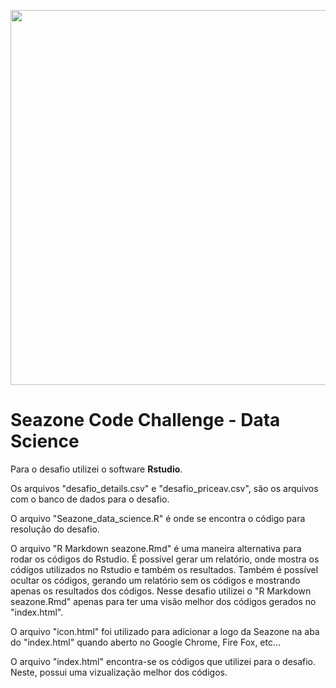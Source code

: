 <p>
  <img width="600" src="https://reservas.seazone.com.br/media/6012ec60ddcb55ac3b4a5a34/md">
</p>

# Seazone Code Challenge - Data Science

Para o desafio utilizei o software **Rstudio**.

Os arquivos "desafio_details.csv" e "desafio_priceav.csv", são os arquivos com o banco de dados para o desafio.

O arquivo "Seazone_data_science.R" é onde se encontra o código para resolução do desafio.

O arquivo "R Markdown seazone.Rmd" é uma maneira alternativa para rodar os códigos do Rstudio. É possível gerar um relatório, onde mostra os códigos utilizados no Rstudio e também os resultados. Também é possível ocultar os códigos, gerando um relatório sem os códigos e mostrando apenas os resultados dos códigos. Nesse desafio utilizei o "R Markdown seazone.Rmd" apenas para ter uma visão melhor dos códigos gerados no "index.html".

O arquivo "icon.html" foi utilizado para adicionar a logo da Seazone na aba do "index.html" quando aberto no Google Chrome, Fire Fox, etc...

O arquivo "index.html" encontra-se os códigos que utilizei para o desafio. Neste, possui uma vizualização melhor dos códigos.
